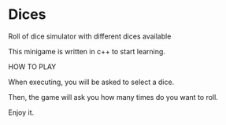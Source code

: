 # Dices
Roll of dice simulator with different dices available

This minigame is written in c++ to start learning.

HOW TO PLAY

When executing, you will be asked to select a dice.

Then, the game will ask you how many times do you want to roll.

Enjoy it.
